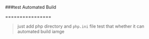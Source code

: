 ###test Automated Build 

================


> just add php directory and `php.ini` file
> test that whether it can automated build iamge


